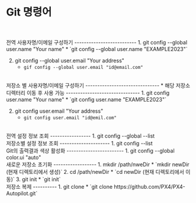 Git 명령어
=========
<br/>
<br/>
전역 사용자명/이메일 구성하기
--------------------------
1. git config --global user.name "Your name"
    * `git config --global user.name "EXAMPLE2023"`

2. git config --global user.email "Your address"
    * `gif config --global user.email "id@email.com"`
<br/>
저장소 별 사용자명/이메일 구성하기
-------------------------------
* 해당 저장소 디렉터리 이동 후 사용 가능
-------------------------------
1. git config user.name "Your name"
    * `git config user.name "EXAMPLE2023"`

2. git config user.email "Your address"
    * `git config user.email "id@emil.com"`
<br/>
전역 설정 정보 조회
-----------------
1. git config --global --list
<br/>
저장소별 설정 정보 조회
---------------------
1. git config --list
<br/>
Git의 출력결과 색상 활성화
------------------------
1. git config --global color.ui "auto"
<br/>
새로운 저장소 초기화
------------------
1. mkdir /path/nweDir
    * `mkdir newDir (현재 디렉토리에서 생성)`
2. cd /path/newDir
    * `cd newDir (현재 디렉토리에서 이동)`
3. git init
    * `git init`
<br/>
저장소 복제
----------
1. git clone <target url>
    * `git clone https://github.com/PX4/PX4-Autopilot.git`
<br/>
<br/>   
